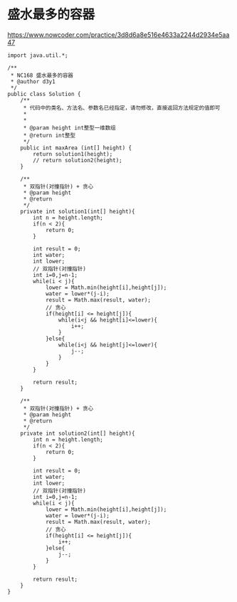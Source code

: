 # 盛水最多的容器
https://www.nowcoder.com/practice/3d8d6a8e516e4633a2244d2934e5aa47

    import java.util.*;
    
    /**
     * NC168 盛水最多的容器
     * @author d3y1
     */
    public class Solution {
        /**
         * 代码中的类名、方法名、参数名已经指定，请勿修改，直接返回方法规定的值即可
         *
         *
         * @param height int整型一维数组
         * @return int整型
         */
        public int maxArea (int[] height) {
            return solution1(height);
            // return solution2(height);
        }
    
        /**
         * 双指针(对撞指针) + 贪心
         * @param height
         * @return
         */
        private int solution1(int[] height){
            int n = height.length;
            if(n < 2){
                return 0;
            }
    
            int result = 0;
            int water;
            int lower;
            // 双指针(对撞指针)
            int i=0,j=n-1;
            while(i < j){
                lower = Math.min(height[i],height[j]);
                water = lower*(j-i);
                result = Math.max(result, water);
                // 贪心
                if(height[i] <= height[j]){
                    while(i<j && height[i]<=lower){
                        i++;
                    }
                }else{
                    while(i<j && height[j]<=lower){
                        j--;
                    }
                }
            }
    
            return result;
        }
    
        /**
         * 双指针(对撞指针) + 贪心
         * @param height
         * @return
         */
        private int solution2(int[] height){
            int n = height.length;
            if(n < 2){
                return 0;
            }
    
            int result = 0;
            int water;
            int lower;
            // 双指针(对撞指针)
            int i=0,j=n-1;
            while(i < j){
                lower = Math.min(height[i],height[j]);
                water = lower*(j-i);
                result = Math.max(result, water);
                // 贪心
                if(height[i] <= height[j]){
                    i++;
                }else{
                    j--;
                }
            }
    
            return result;
        }
    }
    

